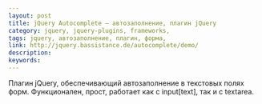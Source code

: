 ```yaml
---
layout: post
title: jQuery Autocomplete — автозаполнение, плагин jQuery
category: jquery, jquery-plugins, frameworks, 
tags: jquery, автозаполнение, плагин, форма, 
link: http://jquery.bassistance.de/autocomplete/demo/
description: 
keywords: 
---
```


<p>Плагин jQuery, обеспечивающий автозаполнение в текстовых полях форм. Функционален, прост, работает как с input[text], так и с textarea.</p>
